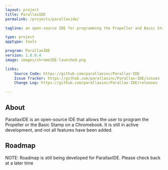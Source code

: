 ```yaml
---
layout: project
title: ParallaxIDE
permalink: /projects/parallaxide/

tagline: an open-source IDE for programming the Propeller and Basic Stamp on a Chromebook

type: project
apptype: tools

program: ParallaxIDE
version: 1.0.0.4
image: images/chromeIDE-launched.png

links:
    Source Code: https://github.com/parallaxinc/Parallax-IDE
    Issue Tracker: https://github.com/parallaxinc/Parallax-IDE/issues
    Change Log: https://github.com/parallaxinc/Parallax-IDE/releases

---
```


<div class="row">
    <div class="portfolio-item col-sm-8 col-md-8">
        <h2>About</h2>
        <p>ParallaxIDE is an open-source IDE that allows the user to program the Propeller or the Basic Stamp on a Chromebook. It is still in active development, and not all features have been added.</p>
    </div>
</div>

<div class="row">
    <div class="portfolio-item col-sm-8 col-md-8">
        <h2>Roadmap</h2>
        <p>NOTE: Roadmap is still being developed for ParallaxIDE. Please check back at a later time</p>
    </div>
</div>
